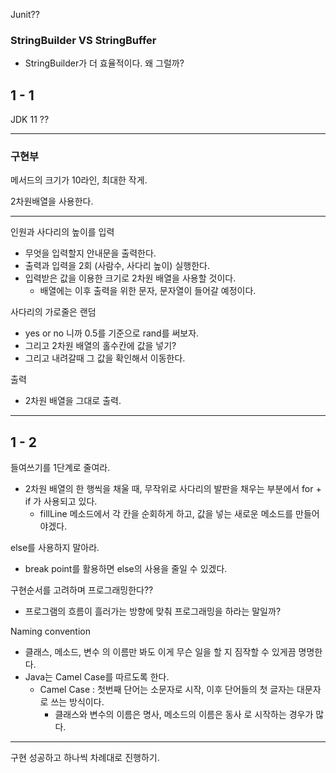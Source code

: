 ﻿Junit?? 



### StringBuilder VS StringBuffer

- StringBuilder가 더 효율적이다. 왜 그럴까?



## 1 - 1

JDK 11 ??

---

### 구현부

메서드의 크기가 10라인, 최대한 작게.

2차원배열을 사용한다.

---

인원과 사다리의 높이를 입력
- 무엇을 입력할지 안내문을 출력한다.
- 출력과 입력을 2회 (사람수, 사다리 높이) 실행한다.
- 입력받은 값을 이용한 크기로 2차원 배열을 사용할 것이다.
  - 배열에는 이후 출력을 위한 문자, 문자열이 들어갈 예정이다. 

사다리의 가로줄은 랜덤
- yes or no 니까 0.5를 기준으로 rand를 써보자.
- 그리고 2차원 배열의 홀수칸에 값을 넣기?
- 그리고 내려갈때 그 값을 확인해서 이동한다.

출력
- 2차원 배열을 그대로 출력.

---

## 1 - 2

들여쓰기를 1단계로 줄여라.
- 2차원 배열의 한 행씩을 채울 때, 무작위로 사다리의 발판을 채우는 부분에서 for + if 가 사용되고 있다.
  - fillLine 메소드에서 각 칸을 순회하게 하고, 값을 넣는 새로운 메소드를 만들어야겠다.

else를 사용하지 말아라.
- break point를 활용하면 else의 사용을 줄일 수 있겠다.

구현순서를 고려하며 프로그래밍한다??
- 프로그램의 흐름이 흘러가는 방향에 맞춰 프로그래밍을 하라는 말일까?

Naming convention
- 클래스, 메소드, 변수 의 이름만 봐도 이게 무슨 일을 할 지 짐작할 수 있게끔 명명한다.
- Java는 Camel Case를 따르도록 한다.
  - Camel Case : 첫번째 단어는 소문자로 시작, 이후 단어들의 첫 글자는 대문자로 쓰는 방식이다.
    - 클래스와 변수의 이름은 명사, 메소드의 이름은 동사 로 시작하는 경우가 많다.


--- 

구현 성공하고 하나씩 차례대로 진행하기.